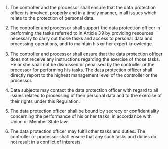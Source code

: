 1. The controller and the processor shall ensure that the data protection officer is involved, properly and in a timely manner, in all issues which relate to the protection of personal data.

2. The controller and processor shall support the data protection officer in performing the tasks referred to in Article 39 by providing resources necessary to carry out those tasks and access to personal data and processing operations, and to maintain his or her expert knowledge.

3. The controller and processor shall ensure that the data protection officer does not receive any instructions regarding the exercise of those tasks. He or she shall not be dismissed or penalised by the controller or the processor for performing his tasks. The data protection officer shall directly report to the highest management level of the controller or the processor.

4. Data subjects may contact the data protection officer with regard to all issues related to processing of their personal data and to the exercise of their rights under this Regulation.

5. The data protection officer shall be bound by secrecy or confidentiality concerning the performance of his or her tasks, in accordance with Union or Member State law.

6. The data protection officer may fulfil other tasks and duties. The controller or processor shall ensure that any such tasks and duties do not result in a conflict of interests.
